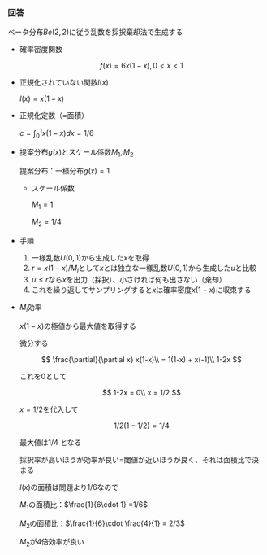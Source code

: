 ### 回答

ベータ分布$Be(2,2)$に従う乱数を採択棄却法で生成する

- 確率密度関数
    
    $$
    f(x) = 6x(1-x), 0<x<1
    $$
    
- 正規化されていない関数$l(x)$
    
    $l(x) = x(1-x)$
    
- 正規化定数（=面積）
    
    $c=\int^1_0 x(1-x) dx = 1/6$
    
- 提案分布$g(x)$とスケール係数$M_1, M_2$
    
    提案分布：一様分布$g(x) = 1$
    
    - スケール係数
        
        $M_1=1$
        
        $M_2 =1/4$
        
- 手順
    1. 一様乱数$U(0,1)$から生成した$x$を取得
    2. $r= x(1-x)/M_i$として$x$とは独立な一様乱数$U(0,1)$から生成した$u$と比較
    3. $u\leq r$なら$x$を出力（採択）、小さければ何も出さない（棄却）
    4. これを繰り返してサンプリングすると$x$は確率密度$x(1-x)$に収束する
    
- $M_i$効率
    
    $x(1-x)$の極値から最大値を取得する
    
    微分する
    
    $$
    \frac{\partial}{\partial x} x(1-x)\\
    = 1(1-x) + x(-1)\\
    1-2x
    $$
    
    これを0として
    
    $$
    1-2x = 0\\
    x = 1/2
    $$
    
    $x=1/2$を代入して
    
    $$
    1/2(1-1/2) = 1/4
    $$
    
    最大値は$1/4$ となる
    
    採択率が高いほうが効率が良い=閾値が近いほうが良く、それは面積比で決まる
    
    $l(x)$の面積は問題より$1/6$なので
    
    $M_1$の面積比：$\frac{1}{6\cdot 1} =1/6$
    
    $M_2$の面積比：$\frac{1}{6}\cdot \frac{4}{1} = 2/3$
    
    $M_2$が4倍効率が良い